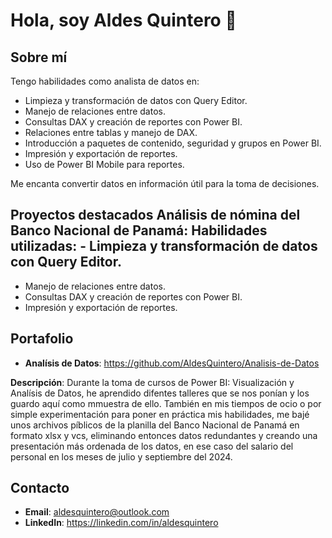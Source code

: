 # Hola, soy Aldes Quintero 👋 
## Sobre mí
Tengo habilidades como analista de datos en:
- Limpieza y transformación de datos con Query Editor.
- Manejo de relaciones entre datos.
- Consultas DAX y creación de reportes con Power BI.
- Relaciones entre tablas y manejo de DAX.
- Introducción a paquetes de contenido, seguridad y grupos en Power BI.
- Impresión y exportación de reportes.
- Uso de Power BI Mobile para reportes.

Me encanta convertir datos en información útil para la toma de decisiones.

## Proyectos destacados Análisis de nómina del Banco Nacional de Panamá: **Habilidades utilizadas**: - Limpieza y transformación de datos con Query Editor.
- Manejo de relaciones entre datos.
- Consultas DAX y creación de reportes con Power BI.
- Impresión y exportación de reportes.

## Portafolio
- **Analísis de Datos**: https://github.com/AldesQuintero/Analisis-de-Datos

**Descripción**: Durante la toma de cursos de Power BI: Visualización y Analísis de Datos, he aprendido difentes talleres que se nos ponían y los guardo aquí como mmuestra de ello. También en mis tiempos de ocio o por simple experimentación para poner en práctica mis habilidades, me bajé unos archivos píblicos de la planilla del Banco Nacional de Panamá en formato xlsx y vcs, eliminando entonces datos redundantes y creando una presentación más ordenada de los datos, en ese caso del salario del personal en los meses de julio y septiembre del 2024.

## Contacto
- **Email**: aldesquintero@outlook.com
- **LinkedIn**: https://linkedin.com/in/aldesquintero
